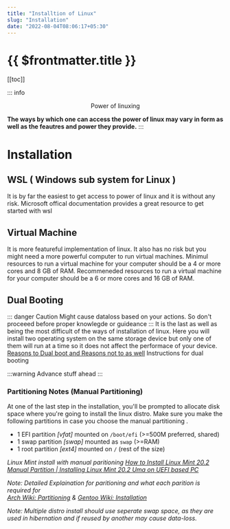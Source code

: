 ```yaml
---
title: "Installtion of Linux"
slug: "Installation"
date: "2022-08-04T08:06:17+05:30"
---
```


<h1>{{ $frontmatter.title }}</h1>

[[toc]]


::: info <p style="text-align: center">Power of linuxing</p>
<span style="color: var(--vp-c-brand)">****The ways by which one can access the power of linux may vary in form as well as the feautres and power they provide.****</span>
:::
# Installation
## WSL ( Windows sub system for Linux )
It is by far the easiest to get access to power of linux and it is without any risk.
Microsoft offical documentation provides a great resource to get started with wsl<br />
<Blog title="Wsl Install instructions" blogurl="https://docs.microsoft.com/en-us/windows/wsl/install" />
<videoEb src="https://www.youtube.com/watch?v=wjbbl0TTMeo" />

## Virtual Machine
It is more featureful implementation of linux. It also has no risk but you might need a more powerful
computer to run virtual machines.
Minimul resources to run a virtual machine for your computer should be a 4 or more cores and 8 GB of RAM.
Recommeneded resources to run a virtual machine for your computer should be a 6 or more cores and 16 GB of RAM.
<Blog title="Installing ubuntu on virtual Machine" blogurl="https://brb.nci.nih.gov/seqtools/installUbuntu.html" />
<videoEb src="https://www.youtube.com/watch?v=wX75Z-4MEoM" />


## Dual Booting 
::: danger Caution
Might cause dataloss based on your actions. So don't proceeed before proper knowlegde or guideance
:::
It is the last as well as being the most difficult of the ways of installation of linux. Here you
will install two operating system on the same storage device but only one of them will run at a time so it
does not affect the performace of your device.
[Reasons to Dual boot and Reasons not to as well](https://www.makeuseof.com/tag/reasons-dual-boot-linux/)
Instructions for dual booting
<Blog blogurl="https://www.geeksforgeeks.org/creating-a-dual-boot-system-with-linux-and-windows/" title="Dual Boot Guide"/>
<videoEb src="https://www.youtube.com/watch?v=yIh37HQDF-w" />

:::warning
Advance stuff ahead
:::
### Partitioning Notes (Manual Partitioning)

At one of the last step in the installation, you'll be prompted to allocate disk space where you're going to install the linux distro. Make sure you make the following partitions in case you choose the manual partitioning .

* 1 EFI partition *[vfat]* mounted on `/boot/efi` (>=500M preferred, shared)
* 1 swap partition *[swap]* mounted as `swap` (>=RAM)
* 1 root partition *[ext4]* mounted on `/` (rest of the size)

*Linux Mint install with manual paritioning [How to Install Linux Mint 20.2 Manual Partition | Installing Linux Mint 20.2 Uma on UEFI based PC](https://www.youtube.com/watch?v=fOHjqllzTy0)*

*Note: Detailed Explaination for paritioning and what each parition is required for <br />
[Arch Wiki: Partitioning](https://wiki.archlinux.org/title/Partitioning) & [Gentoo Wiki: Installation](https://wiki.gentoo.org/wiki/Handbook:AMD64/Full/Installation#Partitioning_the_disk_with_GPT_for_UEFI)* 

*Note: Multiple distro install should use seperate swap space, as they are used in hibernation and if reused by another may cause data-loss.*


